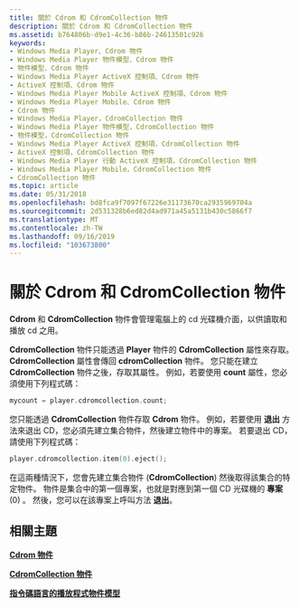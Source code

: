 ```yaml
---
title: 關於 Cdrom 和 CdromCollection 物件
description: 關於 Cdrom 和 CdromCollection 物件
ms.assetid: b764806b-d9e1-4c36-b86b-24613501c926
keywords:
- Windows Media Player、Cdrom 物件
- Windows Media Player 物件模型、Cdrom 物件
- 物件模型、Cdrom 物件
- Windows Media Player ActiveX 控制項、Cdrom 物件
- ActiveX 控制項、Cdrom 物件
- Windows Media Player Mobile ActiveX 控制項、Cdrom 物件
- Windows Media Player Mobile、Cdrom 物件
- Cdrom 物件
- Windows Media Player，CdromCollection 物件
- Windows Media Player 物件模型，CdromCollection 物件
- 物件模型，CdromCollection 物件
- Windows Media Player ActiveX 控制項，CdromCollection 物件
- ActiveX 控制項，CdromCollection 物件
- Windows Media Player 行動 ActiveX 控制項，CdromCollection 物件
- Windows Media Player Mobile，CdromCollection 物件
- CdromCollection 物件
ms.topic: article
ms.date: 05/31/2018
ms.openlocfilehash: bd8fca9f7097f67226e31173670ca2935969704a
ms.sourcegitcommit: 2d531328b6ed82d4ad971a45a5131b430c5866f7
ms.translationtype: MT
ms.contentlocale: zh-TW
ms.lasthandoff: 09/16/2019
ms.locfileid: "103673800"
---
```

# <a name="about-the-cdrom-and-cdromcollection-objects"></a>關於 Cdrom 和 CdromCollection 物件

**Cdrom** 和 **CdromCollection** 物件會管理電腦上的 cd 光碟機介面，以供讀取和播放 cd 之用。

**CdromCollection** 物件只能透過 **Player** 物件的 **CdromCollection** 屬性來存取。 **CdromCollection** 屬性會傳回 **cdromCollection** 物件。 您只能在建立 **CdromCollection** 物件之後，存取其屬性。 例如，若要使用 **count** 屬性，您必須使用下列程式碼：


```C++
mycount = player.cdromcollection.count;
```



您只能透過 **CdromCollection** 物件存取 **Cdrom** 物件。 例如，若要使用 **退出** 方法來退出 CD，您必須先建立集合物件，然後建立物件中的專案。 若要退出 CD，請使用下列程式碼：


```C++
player.cdromcollection.item(0).eject();
```



在這兩種情況下，您會先建立集合物件 (**CdromCollection**) 然後取得該集合的特定物件。 物件是集合中的第一個專案，也就是對應到第一個 CD 光碟機的 **專案** (0) 。 然後，您可以在該專案上呼叫方法 **退出**。

## <a name="related-topics"></a>相關主題

<dl> <dt>

[**Cdrom 物件**](cdrom-object.md)
</dt> <dt>

[**CdromCollection 物件**](cdromcollection-object.md)
</dt> <dt>

[**指令碼語言的播放程式物件模型**](player-object-model-for-scripting-languages.md)
</dt> </dl>

 

 




